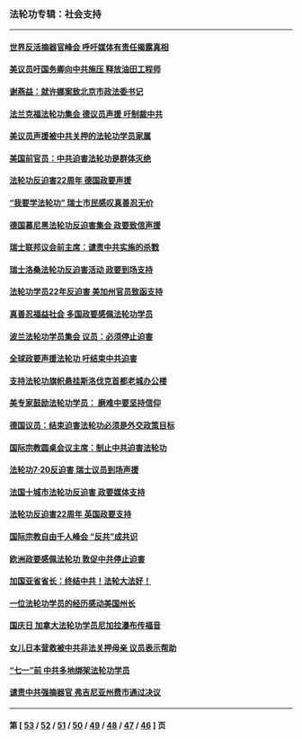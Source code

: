 ### 法轮功专辑：社会支持
---
#### [世界反活摘器官峰会 呼吁媒体有责任揭露真相](../../pages/nf4386/n13264475.md?10070430) 
#### [美议员吁国务卿向中共施压 释放油田工程师](../../pages/nf4386/n13233845.md?10070430) 
#### [谢燕益：就许娜案致北京市政法委书记](../../pages/nf4386/n13182701.md?10070430) 
#### [法兰克福法轮功集会 德议员声援 吁制裁中共](../../pages/nf4386/n13175975.md?10070430) 
#### [美议员声援被中共关押的法轮功学员家属](../../pages/nf4386/n13158310.md?10070430) 
#### [美国前官员：中共迫害法轮功是群体灭绝](../../pages/nf4386/n13157750.md?10070430) 
#### [法轮功反迫害22周年 德国政要声援](../../pages/nf4386/n13143632.md?10070430) 
#### [“我要学法轮功” 瑞士市民感叹真善忍无价](../../pages/nf4386/n13129633.md?10070430) 
#### [德国慕尼黑法轮功反迫害集会 政要致信声援](../../pages/nf4386/n13129148.md?10070430) 
#### [瑞士联邦议会前主席：谴责中共实施的杀戮](../../pages/nf4386/n13127336.md?10070430) 
#### [瑞士洛桑法轮功反迫害活动 政要到场支持](../../pages/nf4386/n13119398.md?10070430) 
#### [法轮功学员22年反迫害 美加州官员致函支持](../../pages/nf4386/n13118879.md?10070430) 
#### [真善忍福益社会 多国政要感佩法轮功学员](../../pages/nf4386/n13116951.md?10070430) 
#### [波兰法轮功学员集会 议员：必须停止迫害](../../pages/nf4386/n13116685.md?10070430) 
#### [全球政要声援法轮功 吁结束中共迫害](../../pages/nf4386/n13114441.md?10070430) 
#### [支持法轮功旗帜悬挂斯洛伐克首都老城办公楼](../../pages/nf4386/n13112261.md?10070430) 
#### [美专家鼓励法轮功学员： 磨难中要坚持信仰](../../pages/nf4386/n13108359.md?10070430) 
#### [德国议员：结束迫害法轮功必须是外交政策目标](../../pages/nf4386/n13109600.md?10070430) 
#### [国际宗教圆桌会议主席：制止中共迫害法轮功](../../pages/nf4386/n13108177.md?10070430) 
#### [法轮功7·20反迫害 瑞士议员到场声援](../../pages/nf4386/n13107072.md?10070430) 
#### [法国十城市法轮功反迫害 政要媒体支持](../../pages/nf4386/n13104833.md?10070430) 
#### [法轮功反迫害22周年 英国政要支持](../../pages/nf4386/n13091349.md?10070430) 
#### [国际宗教自由千人峰会 “反共”成共识](../../pages/nf4386/n13091403.md?10070430) 
#### [欧洲政要感佩法轮功 敦促中共停止迫害](../../pages/nf4386/n13090743.md?10070430) 
#### [加国亚省省长：终结中共！法轮大法好！](../../pages/nf4386/n13084394.md?10070430) 
#### [一位法轮功学员的经历感动美国州长](../../pages/nf4386/n13078953.md?10070430) 
#### [国庆日 加拿大法轮功学员尼加拉瀑布传福音](../../pages/nf4386/n13064493.md?10070430) 
#### [女儿日本营救被中共非法关押母亲 议员表示帮助](../../pages/nf4386/n13053042.md?10070430) 
#### [“七一”前 中共多地绑架法轮功学员](../../pages/nf4386/n13045655.md?10070430) 
#### [谴责中共强摘器官 弗吉尼亚州费市通过决议](../../pages/nf4386/n13040108.md?10070430) 

---
#### 第 [ [53](./53.md?10070430) / [52](./52.md?10070430) / [51](./51.md?10070430) / [50](./50.md?10070430) / [49](./49.md?10070430) / [48](./48.md?10070430) / [47](./47.md?10070430) / [46](./46.md?10070430) ] 页
